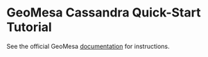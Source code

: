 GeoMesa Cassandra Quick-Start Tutorial
======================================

See the official GeoMesa [documentation](http://www.geomesa.org/documentation/tutorials/geomesa-quickstart-cassandra.html) for instructions.

